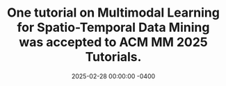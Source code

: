 ---
title: "One tutorial on Multimodal Learning for Spatio-Temporal Data Mining was accepted to ACM MM 2025 Tutorials."
date: 2025-02-28 00:00:00 -0400
---